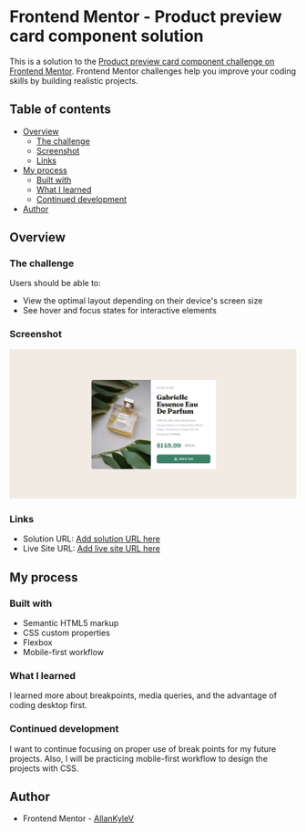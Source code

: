 # Frontend Mentor - Product preview card component solution

This is a solution to the [Product preview card component challenge on Frontend Mentor](https://www.frontendmentor.io/challenges/product-preview-card-component-GO7UmttRfa). Frontend Mentor challenges help you improve your coding skills by building realistic projects. 

## Table of contents

- [Overview](#overview)
  - [The challenge](#the-challenge)
  - [Screenshot](#screenshot)
  - [Links](#links)
- [My process](#my-process)
  - [Built with](#built-with)
  - [What I learned](#what-i-learned)
  - [Continued development](#continued-development)
- [Author](#author)

## Overview

### The challenge

Users should be able to:

- View the optimal layout depending on their device's screen size
- See hover and focus states for interactive elements

### Screenshot

![](/screenshot/Screenshot.png)

### Links

- Solution URL: [Add solution URL here](https://github.com/AllanKyleV/Product-Preview-Card-Component)
- Live Site URL: [Add live site URL here](https://allankylev.github.io/Product-Preview-Card-Component/)

## My process

### Built with

- Semantic HTML5 markup
- CSS custom properties
- Flexbox
- Mobile-first workflow

### What I learned

I learned more about breakpoints, media queries, and the advantage of coding desktop first.

### Continued development

I want to continue focusing on proper use of break points for my future projects. Also, I will be practicing mobile-first workflow to design the projects with CSS.

## Author

- Frontend Mentor - [AllanKyleV](https://www.frontendmentor.io/profile/AllanKyleV)